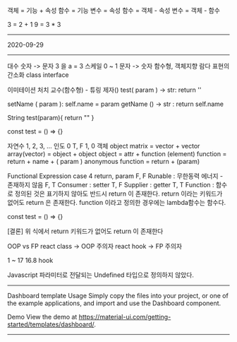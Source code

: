 객체 = 기능 + 속성
함수 = 기능
변수 = 속성
함수 = 객체 - 속성
변수 = 객체 - 함수

3 = 2 + 1
9 = 3 * 3

***********************
2020-09-29
***********************
대수
숫자 -> 문자 3 을 a = 3
스케일 0 ~ 1
문자 -> 숫자
함수형, 객체지향
람다 표현의 간소화
class 
interface

이미테이션 
처치 교수(함수형) - 튜링 제자()
test( param ) -> str:
   return ''

setName ( param ):
   self.name = param
getName () -> str :
   return self.name

String test(param){ return "" }

const test = () => {}

자연수 1, 2, 3, ...
인도 0
T, F
1, 0
객체 object
matrix = vector + vector
array(vector) = object + object
object = attr + function (element)
function = return + name + ( param )
anonymous function = return + (param)

Functional Expression case 4
return, param
F, F Runable : 무한동력 에너지 - 존재하지 않음
F, T Consumer : setter
T, F Supplier : getter
T, T Function : 함수로 정의된 것은 표기하지 않아도
                반드시 return 이 존재한다.
return 이라는 키워드가 없어도 return 은 존재한다.
function 이라고 정의한 경우에는
lambda함수는 함수다.

const test = () => {}

[결론] 위 식에서 return 키워드가 없어도 return 이 존재한다

OOP vs FP
react class -> OOP 주의자
react hook -> FP 주의자

1 ~ 17
16.8 hook

Javascript
파라미터로 전달되는 
Undefined 타입으로 정의하지 않았다. 


*********************
Dashboard template
Usage
Simply copy the files into your project, or one of the example applications, and import and use the Dashboard component.

Demo
View the demo at https://material-ui.com/getting-started/templates/dashboard/.
********************